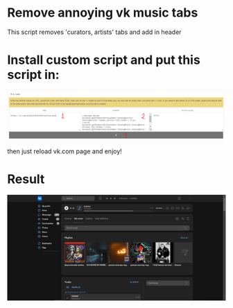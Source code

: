 # Remove annoying vk music tabs
 This script removes 'curators, artists' tabs and add in header

# Install custom script and put this script in:
![image alt](https://github.com/F11GAR0/Remove-annoying-vk-music-tabs/blob/main/data/howto.PNG)
 
 then just reload vk.com page and enjoy!

# Result
![image alt](https://github.com/F11GAR0/Remove-annoying-vk-music-tabs/blob/main/data/result.PNG)
 